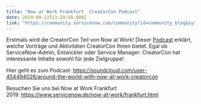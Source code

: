 ```yaml
---
title: "Now at Work Frankfurt  CreatorCon Podcast"
date: 2019-09-13T13:29:50.000Z
link: "https://community.servicenow.com/community?id=community_blog&sys_id=f397762edb7b3b041cd8a345ca96195b"
---
```

<p>Erstmals wird die CreatorCon Teil von Now at Work! Dieser <a href="https://soundcloud.com/user-454494026/around-the-world-with-now-at-work-creatorcon" target="_blank" rel="noopener noreferrer nofollow">Podcast</a> erklärt, welche Vorträge und Aktivitäten CreatorCon Ihnen bietet. Egal ob ServiceNow-Admin, Entwickler oder Service Manager: CreatorCon hat interessante Inhalte sowohl für jede Zielgruppe!</p>
<p>Hier geht es zum Podcast: <a href="https://soundcloud.com/user-454494026/around-the-world-with-now-at-work-creatorcon" target="_blank" rel="noopener noreferrer nofollow">https://soundcloud.com/user-454494026/around-the-world-with-now-at-work-creatorcon</a></p>
<p>Besuchen Sie uns bei Now at Work Frankfurt 2019: <a href="https://www.servicenow.de/now-at-work/frankfurt.html" target="_blank" rel="noopener noreferrer nofollow">https://www.servicenow.de/now-at-work/frankfurt.html</a><br /> </p>